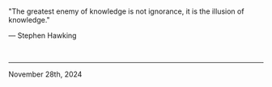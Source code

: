 
<br>

"The greatest enemy of knowledge is not ignorance, it is the illusion of knowledge."

― Stephen Hawking
 
</br>

---
November 28th, 2024
